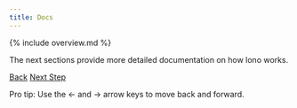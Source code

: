 ```yaml
---
title: Docs
---
```


{% include overview.md %}

The next sections provide more detailed documentation on how lono works.

<a id="prev" class="btn btn-basic" href="{% link _docs/tutorial-existing.md %}">Back</a>
<a id="next" class="btn btn-primary" href="{% link _docs/components.md %}">Next Step</a>
<p class="keyboard-tip">Pro tip: Use the <- and -> arrow keys to move back and forward.</p>


